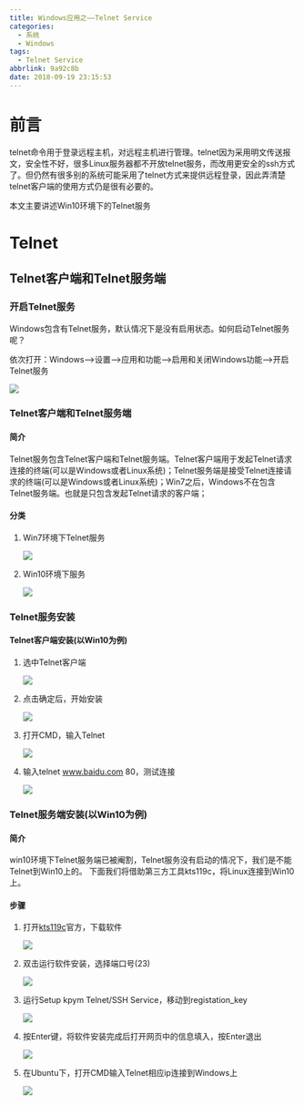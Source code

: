 ```yaml
---
title: Windows应用之——Telnet Service
categories:
  - 系统
  - Windows
tags:
  - Telnet Service
abbrlink: 9a92c8b
date: 2018-09-19 23:15:53
---
```

# 前言
telnet命令用于登录远程主机，对远程主机进行管理。telnet因为采用明文传送报文，安全性不好，很多Linux服务器都不开放telnet服务，而改用更安全的ssh方式了。但仍然有很多别的系统可能采用了telnet方式来提供远程登录，因此弄清楚telnet客户端的使用方式仍是很有必要的。

本文主要讲述Win10环境下的Telnet服务

<!--more-->

# Telnet
## Telnet客户端和Telnet服务端
### 开启Telnet服务
Windows包含有Telnet服务，默认情况下是没有启用状态。如何启动Telnet服务呢？   

依次打开：Windows——>设置——>应用和功能——>启用和关闭Windows功能——>开启Telnet服务    

![][1]  

### Telnet客户端和Telnet服务端
#### 简介
Telnet服务包含Telnet客户端和Telnet服务端。Telnet客户端用于发起Telnet请求连接的终端(可以是Windows或者Linux系统)；Telnet服务端是接受Telnet连接请求的终端(可以是Windows或者Linux系统)；Win7之后，Windows不在包含Telnet服务端。也就是只包含发起Telnet请求的客户端；

#### 分类
1. Win7环境下Telnet服务

	![][2]  
2. Win10环境下服务

	![][3]  
### Telnet服务安装
#### Telnet客户端安装(以Win10为例)
1. 选中Telnet客户端
	
	![][4] 
2. 点击确定后，开始安装

	![][5]

3. 打开CMD，输入Telnet

	![][6]
4. 输入telnet www.baidu.com 80，测试连接

	![][7]



### Telnet服务端安装(以Win10为例)
#### 简介
win10环境下Telnet服务端已被阉割，Telnet服务没有启动的情况下，我们是不能Telnet到Win10上的。 下面我们将借助第三方工具kts119c，将Linux连接到Win10上。   
#### 步骤

1. 打开[kts119c][8]官方，下载软件   

	![][9]
2. 双击运行软件安装，选择端口号(23)   

	![][10]
3. 运行Setup kpym Telnet/SSH Service，移动到registation_key   

	![][11]

4. 按Enter键，将软件安装完成后打开网页中的信息填入，按Enter退出     

	![][12]

5. 在Ubuntu下，打开CMD输入Telnet相应ip连接到Windows上   

	![][13] 



[1]: https://cdn.staticaly.com/gh/PGzxc/CDN/master/blog-image/telnet-position.png
[2]: https://cdn.staticaly.com/gh/PGzxc/CDN/master/blog-image/telnet-win7.png
[3]: https://cdn.staticaly.com/gh/PGzxc/CDN/master/blog-image/telnet-win10.png
[4]: https://cdn.staticaly.com/gh/PGzxc/CDN/master/blog-image/telnet-client-select.png
[5]: https://cdn.staticaly.com/gh/PGzxc/CDN/master/blog-image/telnet-client-install.png
[6]: https://cdn.staticaly.com/gh/PGzxc/CDN/master/blog-image/telnet-cmd.png
[7]: https://cdn.staticaly.com/gh/PGzxc/CDN/master/blog-image/telnet-baidu.png
[8]: http://www.kpym.com/2/kpym/download.htm
[9]: https://cdn.staticaly.com/gh/PGzxc/CDN/master/blog-image/telnet-kts119.png
[10]: https://cdn.staticaly.com/gh/PGzxc/CDN/master/blog-image/telnet-kts-port-23.png
[11]: https://cdn.staticaly.com/gh/PGzxc/CDN/master/blog-image/telnet-kts-setup.png
[12]: https://cdn.staticaly.com/gh/PGzxc/CDN/master/blog-image/telnet-kts-regis.png
[13]: https://cdn.staticaly.com/gh/PGzxc/CDN/master/blog-image/telnet-linux-win.png